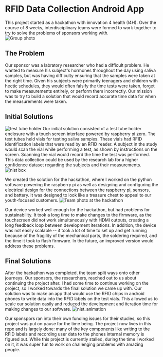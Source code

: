 # RFID Data Collection Android App
This project started as a hackathon with innovation 4 health (I4H). Over the course of 8 weeks, interdisciplinary teams were formed to work together to try to solve the problems of sponsors working with.   
![Group photo](https://user-images.githubusercontent.com/43624936/156862948-94c9cb2a-3ecb-4324-bd5e-d5ea67fd17c3.jpg)
## The Problem
Our sponsor was a labratory researcher who had a difficult problem. He wanted to measure his subject's hormones throughout the day using saliva samples, but was having difficulty ensuring that the samples were taken at the right time. Given his subjects were primarily teenagers and children with hectic schedules, they would often falsify the time tests were taken, forget to make measurements entirely, or perform them incorrectly. Our mission was to try to build a solution that would record accurate time data for when the measurements were taken.

## Initial Solutions
![test tube holder](https://user-images.githubusercontent.com/43624936/156863380-3cf4092d-6c64-4817-892f-921d77755746.JPG)
Our initial solution consisted of a test tube holder enclosure with a touch screen interface powered by raspberry pi zero. The test tubes held vials for testing saliva samples. These vials had RFID identification labels that were read by an RFID reader. A subject in the study would scan the vial while performing a test, as shown by instructions on the screen. Scanning the vial would record the time the test was performed. This data collection could be used by the research lab for a higher confidence dataset regarding the subjects and their measurements.  
![nist box](https://user-images.githubusercontent.com/43624936/156863596-ee6d51f4-213d-43e3-8b0b-ccf5a55b0bf1.jpg)


We created the solution for the hackathon, where I worked on the python software powering the raspberry pi as well as designing and configuring the electrical design for the connections between the raspberry pi, sensors, and battery. It was designed to look like a treasure chest to appeal to our youth-focused customers.
![Team photo at the hackathon](https://user-images.githubusercontent.com/43624936/156863639-0cf6dc93-0422-4c71-ad67-1d93986010b5.jpg)

Our device worked well enough for the hackathon, but had problems for sustainability. It took a long time to make changes to the firmware, as the touchscreen did not work simultaneously with HDMI outputs, creating a long feedback loop between development iterations. In addition, the device was not easily scalable -- it took a lot of time to set up and get running because of the fragility of the mechanical parts, the soldering required, and the time it took to flash firmware. In the future, an improved version would address these problems.

## Final Solutions
After the hackathon was completed, the team split ways onto other journeys. Our sponsors, the researchers, reached out to us about continuing the project after. I had some time to continue working on the project, so I worked towards the final solution we came up with. Our solution was to make an app that would use the RFID chips in android phones to write data into the RFID labels on the test vials. This allowed us to scale our solution easily and reduced the development and iteration time for making changes to our software.
![nist_animation](https://user-images.githubusercontent.com/43624936/156864778-331c2096-0c29-4b12-b7fc-f99559fd149c.gif)

Our sponspors ran into their own funding issues for their studies, so this project was put on pause for the time being. The project now lives in this repo and is largely done: many of the key components like writing to the RFID labels and recording user data to the phones internal memory is figured out. While this project is currently stalled, during the time I worked on it, it was super fun to work on challenging problems with amazing people.   
